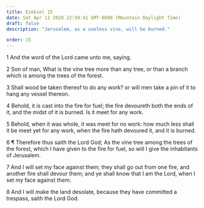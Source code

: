 ```yaml
---
title: Ezekiel 15
date: Sat Apr 11 2020 22:50:41 GMT-0600 (Mountain Daylight Time)
draft: false
description: "Jerusalem, as a useless vine, will be burned."

order: 15
---
```

    
1 And the word of the Lord came unto me, saying.

2 Son of man, What is the vine tree more than any tree, or than a branch which is among the trees of the forest.

3 Shall wood be taken thereof to do any work? or will men take a pin of it to hang any vessel thereon.

4 Behold, it is cast into the fire for fuel; the fire devoureth both the ends of it, and the midst of it is burned. Is it meet for any work.

5 Behold, when it was whole, it was meet for no work: how much less shall it be meet yet for any work, when the fire hath devoured it, and it is burned.

6 ¶ Therefore thus saith the Lord God; As the vine tree among the trees of the forest, which I have given to the fire for fuel, so will I give the inhabitants of Jerusalem.

7 And I will set my face against them; they shall go out from one fire, and another fire shall devour them; and ye shall know that I am the Lord, when I set my face against them.

8 And I will make the land desolate, because they have committed a trespass, saith the Lord God.
